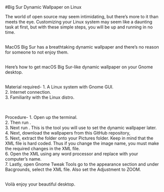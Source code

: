 #Big Sur Dynamic Wallpaper on Linux

The world of open source may seem intimidating, but there’s more to it than meets the eye. Customizing your Linux system may seem like a daunting task at first, but with these simple steps, you will be up and running in no time.<br><br>

MacOS Big Sur has a breathtaking dynamic wallpaper and there’s no reason for someone to not enjoy them.<br><br>

Here’s how to get macOS Big Sur-like dynamic wallpaper on your Gnome desktop.<br><br>

Material required-
    1. A Linux system with Gnome GUI.<br>
    2. Internet connection.<br>
    3. Familiarity with the Linux distro.<br><br><br>

Procedure-
    1. Open up the terminal.<br>
    2. Then run <sudo apt-get update>.<br>
    3. Next run <sudo apt get gnome-tweaks>. This is the tool you will use to set the dynamic wallpaper later.<br>
    4. Next, download the wallpapers from this GitHub repository, <br>
    5. Next, extract the folder onto your Pictures folder. Keep in mind that the XML file is hard coded. Thus if you change the image name, you must make the required changes in the XML file.<br>
    6. Open the XML using any word processor and replace <Whonnock> with your computer’s name.<br>
    7. Lastly, open Gnome Tweak Tools go to the appearance section and under Bacgrounds, select the XML file. Also set the Adjustment to ZOOM.<br><br>

Voilà enjoy your beautiful desktop.
